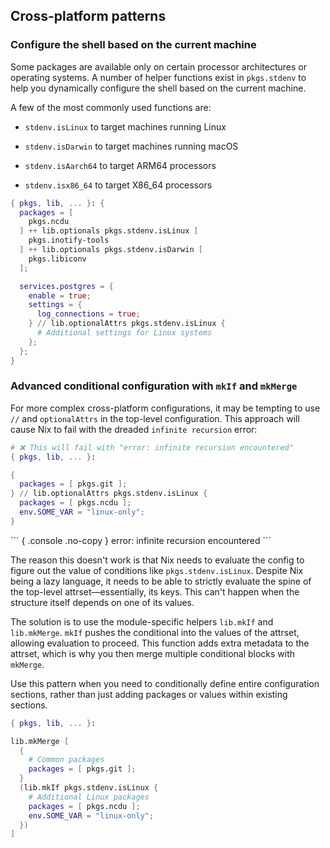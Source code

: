 ## Cross-platform patterns

### Configure the shell based on the current machine

Some packages are available only on certain processor architectures or operating systems.
A number of helper functions exist in `pkgs.stdenv` to help you dynamically configure the shell based on the current machine.

A few of the most commonly used functions are:

+ `stdenv.isLinux` to target machines running Linux
+ `stdenv.isDarwin` to target machines running macOS

+ `stdenv.isAarch64` to target ARM64 processors
+ `stdenv.isx86_64` to target X86_64 processors

```nix title="devenv.nix" hl_lines="4 6 14"
{ pkgs, lib, ... }: {
  packages = [
    pkgs.ncdu
  ] ++ lib.optionals pkgs.stdenv.isLinux [
    pkgs.inotify-tools
  ] ++ lib.optionals pkgs.stdenv.isDarwin [
    pkgs.libiconv
  ];

  services.postgres = {
    enable = true;
    settings = {
      log_connections = true;
    } // lib.optionalAttrs pkgs.stdenv.isLinux {
      # Additional settings for Linux systems
    };
  };
}
```

### Advanced conditional configuration with `mkIf` and `mkMerge`

For more complex cross-platform configurations, it may be tempting to use `//` and `optionalAttrs` in the top-level configuration.
This approach will cause Nix to fail with the dreaded `infinite recursion` error:

```nix title="devenv.nix" hl_lines="6"
# ❌ This will fail with "error: infinite recursion encountered"
{ pkgs, lib, ... }:

{
  packages = [ pkgs.git ];
} // lib.optionalAttrs pkgs.stdenv.isLinux {
  packages = [ pkgs.ncdu ];
  env.SOME_VAR = "linux-only";
}
```

<div class="result" >
  ``` { .console .no-copy }
  error: infinite recursion encountered
  ```
</div>

The reason this doesn't work is that Nix needs to evaluate the config to figure out the value of conditions like `pkgs.stdenv.isLinux`.
Despite Nix being a lazy language, it needs to be able to strictly evaluate the spine of the top-level attrset—essentially, its keys.
This can't happen when the structure itself depends on one of its values.

The solution is to use the module-specific helpers `lib.mkIf` and `lib.mkMerge`.
`mkIf` pushes the conditional into the values of the attrset, allowing evaluation to proceed.
This function adds extra metadata to the attrset, which is why you then merge multiple conditional blocks with `mkMerge`.

Use this pattern when you need to conditionally define entire configuration sections, rather than just adding packages or values within existing sections.

```nix title="devenv.nix" hl_lines="3 9"
{ pkgs, lib, ... }:

lib.mkMerge [
  {
    # Common packages
    packages = [ pkgs.git ];
  }
  (lib.mkIf pkgs.stdenv.isLinux {
    # Additional Linux packages
    packages = [ pkgs.ncdu ];
    env.SOME_VAR = "linux-only";
  })
]
```

